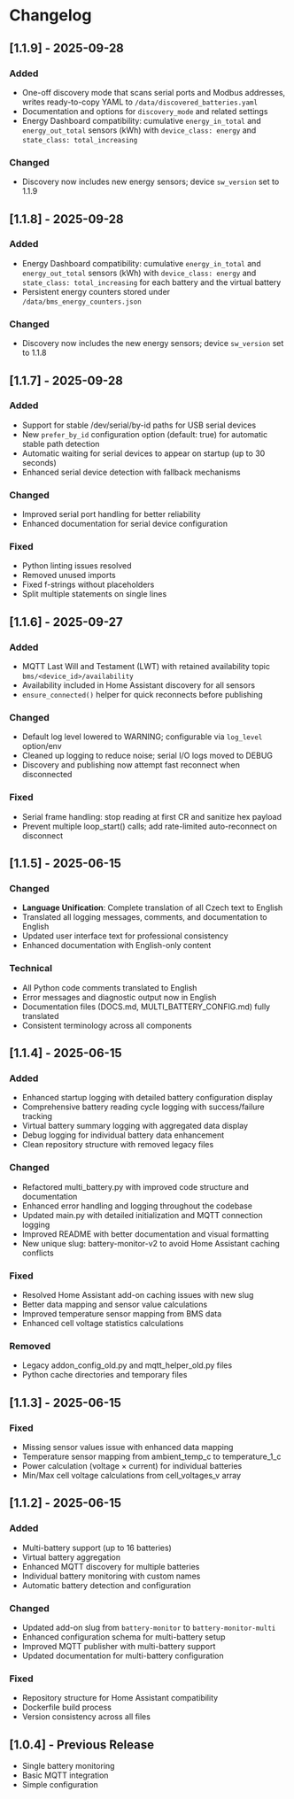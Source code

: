 # Changelog

## [1.1.9] - 2025-09-28
### Added
- One-off discovery mode that scans serial ports and Modbus addresses, writes ready-to-copy YAML to `/data/discovered_batteries.yaml`
- Documentation and options for `discovery_mode` and related settings
- Energy Dashboard compatibility: cumulative `energy_in_total` and `energy_out_total` sensors (kWh) with `device_class: energy` and `state_class: total_increasing`

### Changed
- Discovery now includes new energy sensors; device `sw_version` set to 1.1.9

## [1.1.8] - 2025-09-28
### Added
- Energy Dashboard compatibility: cumulative `energy_in_total` and `energy_out_total` sensors (kWh) with `device_class: energy` and `state_class: total_increasing` for each battery and the virtual battery
- Persistent energy counters stored under `/data/bms_energy_counters.json`

### Changed
- Discovery now includes the new energy sensors; device `sw_version` set to 1.1.8

## [1.1.7] - 2025-09-28
### Added
- Support for stable /dev/serial/by-id paths for USB serial devices
- New `prefer_by_id` configuration option (default: true) for automatic stable path detection
- Automatic waiting for serial devices to appear on startup (up to 30 seconds)
- Enhanced serial device detection with fallback mechanisms

### Changed
- Improved serial port handling for better reliability
- Enhanced documentation for serial device configuration

### Fixed
- Python linting issues resolved
- Removed unused imports
- Fixed f-strings without placeholders
- Split multiple statements on single lines

## [1.1.6] - 2025-09-27
### Added
- MQTT Last Will and Testament (LWT) with retained availability topic `bms/<device_id>/availability`
- Availability included in Home Assistant discovery for all sensors
- `ensure_connected()` helper for quick reconnects before publishing

### Changed
- Default log level lowered to WARNING; configurable via `log_level` option/env
- Cleaned up logging to reduce noise; serial I/O logs moved to DEBUG
- Discovery and publishing now attempt fast reconnect when disconnected

### Fixed
- Serial frame handling: stop reading at first CR and sanitize hex payload
- Prevent multiple loop_start() calls; add rate-limited auto-reconnect on disconnect

## [1.1.5] - 2025-06-15
### Changed
- **Language Unification**: Complete translation of all Czech text to English
- Translated all logging messages, comments, and documentation to English
- Updated user interface text for professional consistency
- Enhanced documentation with English-only content

### Technical
- All Python code comments translated to English
- Error messages and diagnostic output now in English
- Documentation files (DOCS.md, MULTI_BATTERY_CONFIG.md) fully translated
- Consistent terminology across all components

## [1.1.4] - 2025-06-15

### Added
- Enhanced startup logging with detailed battery configuration display
- Comprehensive battery reading cycle logging with success/failure tracking
- Virtual battery summary logging with aggregated data display
- Debug logging for individual battery data enhancement
- Clean repository structure with removed legacy files

### Changed
- Refactored multi_battery.py with improved code structure and documentation
- Enhanced error handling and logging throughout the codebase
- Updated main.py with detailed initialization and MQTT connection logging
- Improved README with better documentation and visual formatting
- New unique slug: battery-monitor-v2 to avoid Home Assistant caching conflicts

### Fixed
- Resolved Home Assistant add-on caching issues with new slug
- Better data mapping and sensor value calculations
- Improved temperature sensor mapping from BMS data
- Enhanced cell voltage statistics calculations

### Removed
- Legacy addon_config_old.py and mqtt_helper_old.py files
- Python cache directories and temporary files

## [1.1.3] - 2025-06-15

### Fixed
- Missing sensor values issue with enhanced data mapping
- Temperature sensor mapping from ambient_temp_c to temperature_1_c
- Power calculation (voltage × current) for individual batteries
- Min/Max cell voltage calculations from cell_voltages_v array

## [1.1.2] - 2025-06-15

### Added
- Multi-battery support (up to 16 batteries)
- Virtual battery aggregation
- Enhanced MQTT discovery for multiple batteries
- Individual battery monitoring with custom names
- Automatic battery detection and configuration

### Changed
- Updated add-on slug from `battery-monitor` to `battery-monitor-multi`
- Enhanced configuration schema for multi-battery setup
- Improved MQTT publisher with multi-battery support
- Updated documentation for multi-battery configuration

### Fixed
- Repository structure for Home Assistant compatibility
- Dockerfile build process
- Version consistency across all files

## [1.0.4] - Previous Release
- Single battery monitoring
- Basic MQTT integration
- Simple configuration
